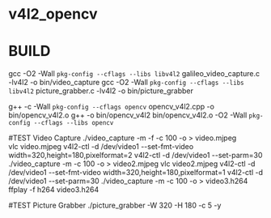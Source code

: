 # v4l2_opencv
# BUILD
gcc -O2 -Wall `pkg-config --cflags --libs libv4l2` galileo_video_capture.c -lv4l2 -o bin/video_capture
gcc -O2 -Wall `pkg-config --cflags --libs libv4l2` picture_grabber.c -lv4l2 -o bin/picture_grabber

g++ -c -Wall `pkg-config --cflags opencv` opencv_v4l2.cpp -o bin/opencv_v4l2.o 
g++  -o bin/opencv_v4l2  bin/opencv_v4l2.o -O2 -Wall `pkg-config --cflags --libs opencv`

#TEST Video Capture
./video_capture -m  -f -c 100 -o > video.mjpeg	 	 	
vlc video.mjpeg
v4l2-ctl -d /dev/video1 --set-fmt-video width=320,height=180,pixelformat=2
v4l2-ctl -d /dev/video1 --set-parm=30
./video_capture -m  -c 100 -o > video2.mjpeg
vlc video2.mjpeg
v4l2-ctl -d /dev/video1 --set-fmt-video width=320,height=180,pixelformat=1
v4l2-ctl -d /dev/video1 --set-parm=30
./video_capture -m  -c 100 -o > video3.h264
ffplay -f h264 video3.h264

#TEST Picture Grabber
./picture_grabber -W 320 -H 180 -c 5 -y

